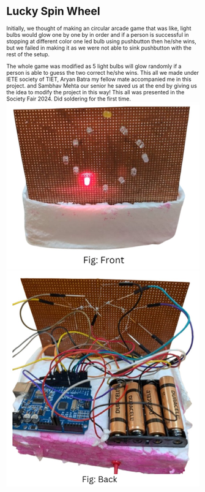 # Lucky Spin Wheel
Initially, we thought of making an circular arcade game that was like, light bulbs would glow one by one by in order and if a person is successful in stopping at different color one led bulb using pushbutton then he/she wins, but we failed in making it as we were not able to sink pushbutton with the rest of the setup.
 
The whole game was modified as 5 light bulbs will glow randomly if a person is able to guess the two correct he/she wins. 
This all we made under IETE society of TIET, Aryan Batra my fellow mate accompanied me in this project. and Sambhav Mehta our senior he saved us at the end by giving us the idea to modify the project in this way! 
This all was presented in the Society Fair 2024. 
Did soldering for the first time.
![Lucky Draw Wheel](front.jpg)
![Lucky Draw Wheel](back.jpg)

